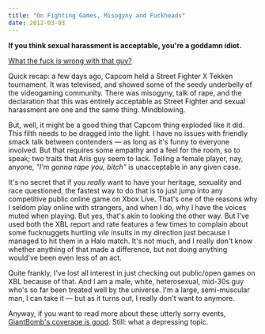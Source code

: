 ```yaml
---
title: "On Fighting Games, Misogyny and Fuckheads"
date: 2012-03-03
---
```


<summary><strong>If you think sexual harassment is acceptable, you're a goddamn idiot.</strong></summary>

[What the fuck is wrong with that guy?](http://www.eurogamer.net/articles/2012-03-03-its-time-to-kick-back-against-gaming-bigots)

Quick recap: a few days ago, Capcom held a Street Fighter X Tekken tournament.  It was televised, and showed some of the seedy underbelly of the videogaming community.  There was misogyny, talk of rape, and the declaration that this was entirely acceptable as Street Fighter and sexual harassment are one and the same thing.  Mindblowing.

But, well, it might be a good thing that Capcom thing exploded like it did.  This filth needs to be dragged into the light.  I have no issues with friendly smack talk between contenders — as long as it's funny to everyone involved.  But that requires some empathy and a feel for the room, so to speak; two traits that  Aris guy seem to lack.  Telling a female player, nay, anyone, _"I'm gonna rape you, bitch"_ is unacceptable in any given case.

It's no secret that if you _really_ want to have your heritage, sexuality and race questioned, the fastest way to do that is to just jump into any competitive public online game on Xbox Live.  That's one of the reasons why I seldom play online with strangers, and when I do, why I have the voices muted when playing.  But yes, that's akin to looking the other way.  But I've used both the XBL report and rate features a few times to complain about some fucknuggets hurtling _vile_ insults in my direction just because I managed to hit them in a Halo match.  It's not much, and I really don't know whether anything of that made a difference, but not doing anything would've been even less of an act.

Quite frankly, I've lost all interest in just checking out public/open games on XBL because of that.  And I am a male, white, heterosexual, mid-30s guy who's so far been treated well by the universe.  I'm a large, semi-muscular man, I can take it — but as it turns out, I really don't want to anymore.

Anyway, if you want to read more about these utterly sorry events, [GiantBomb's coverage is good](http://www.giantbomb.com/news/when-passions-flare-lines-are-crossed-updated/4006/).  Still: what a depressing topic.

